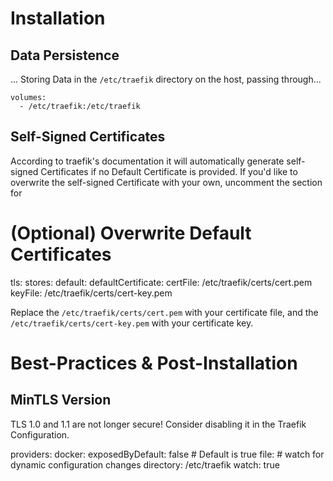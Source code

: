 # Installation

## [](https://github.com/ChristianLempa/boilerplates/tree/main/docker-compose/traefik#data-persistence)

## Data Persistence

... Storing Data in the `/etc/traefik` directory on the host, passing through...

    volumes:
      - /etc/traefik:/etc/traefik

## [](https://github.com/ChristianLempa/boilerplates/tree/main/docker-compose/traefik#self-signed-certificates)

## Self-Signed Certificates

According to traefik's documentation it will automatically generate self-signed Certificates if no Default Certificate is provided. If you'd like to overwrite the self-signed Certificate with your own, uncomment the section for

# (Optional) Overwrite Default Certificates
tls:
  stores:
    default:
      defaultCertificate:
        certFile: /etc/traefik/certs/cert.pem
        keyFile: /etc/traefik/certs/cert-key.pem

Replace the `/etc/traefik/certs/cert.pem` with your certificate file, and the `/etc/traefik/certs/cert-key.pem` with your certificate key.

# [](https://github.com/ChristianLempa/boilerplates/tree/main/docker-compose/traefik#best-practices--post-installation)

# Best-Practices & Post-Installation

## [](https://github.com/ChristianLempa/boilerplates/tree/main/docker-compose/traefik#mintls-version)

## MinTLS Version

TLS 1.0 and 1.1 are not longer secure! Consider disabling it in the Traefik Configuration.

providers:
  docker:
    exposedByDefault: false  # Default is true
  file:
    # watch for dynamic configuration changes
    directory: /etc/traefik
    watch: true